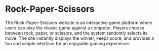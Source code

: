 # Rock-Paper-Scissors
The Rock-Paper-Scissors website is an interactive game platform where users can play the classic game against a computer. Players choose between rock, paper, or scissors, and the system randomly selects its move. The site instantly displays the winner, keeps score, and provides a fun and simple interface for an enjoyable gaming experience.
